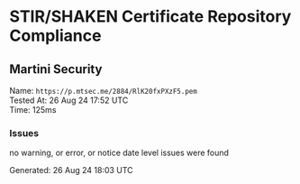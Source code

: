 # STIR/SHAKEN Certificate Repository Compliance

## Martini Security

Name: `https://p.mtsec.me/2884/RlK20fxPXzF5.pem`\
Tested At: 26 Aug 24 17:52 UTC\
Time: 125ms

### Issues

no warning, or error, or notice date level issues were found

Generated: 26 Aug 24 18:03 UTC